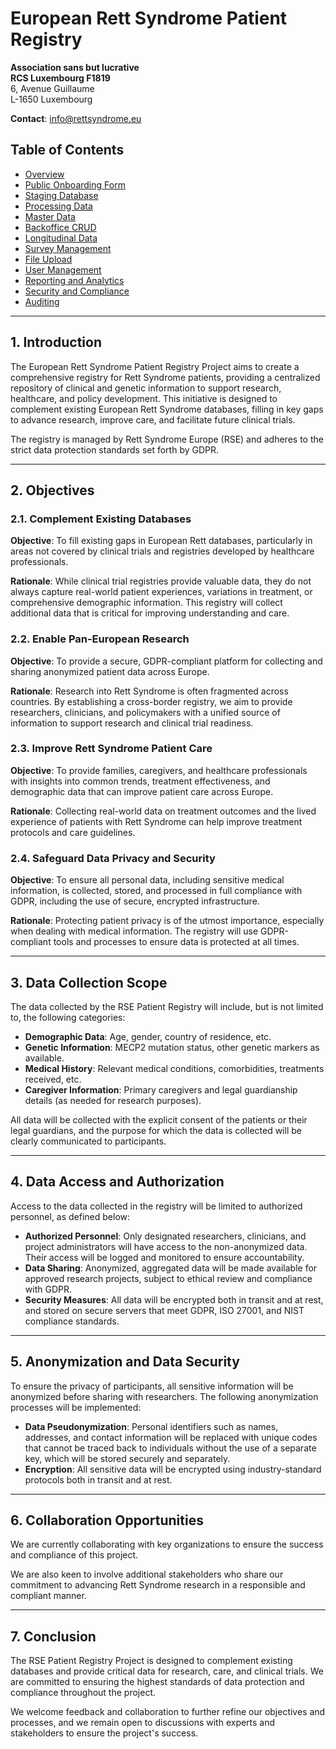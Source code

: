 # European Rett Syndrome Patient Registry

**Association sans but lucrative**  
**RCS Luxembourg F1819**  
6, Avenue Guillaume  
L-1650 Luxembourg  

**Contact**: [info@rettsyndrome.eu](mailto:info@rettsyndrome.eu)

## Table of Contents

- [Overview](./docs/01-Overview.md)
- [Public Onboarding Form](./docs/02-OnboardingForm.md)
- [Staging Database](./docs/03-StagingDatabase.md)
- [Processing Data](./docs/04-ProcessingData.md)
- [Master Data](./docs/05-MasterData.md)
- [Backoffice CRUD](./docs/06-BackofficeCRUD.md)
- [Longitudinal Data](./docs/07-LogitudinalData.md)
- [Survey Management](./docs/08-SurveyManagement.md)
- [File Upload](./docs/09-FileUpload.md)
- [User Management](./docs/10-UserManagement.md)
- [Reporting and Analytics](./docs/11-ReportingAndAnalytics.md)
- [Security and Compliance](./docs/12-SecurityAndCompliance.md)
- [Auditing](./docs/13-Auditing.md)

---

## 1. Introduction

The European Rett Syndrome Patient Registry Project aims to create a comprehensive registry for Rett Syndrome patients, providing a centralized repository of clinical and genetic information to support research, healthcare, and policy development. This initiative is designed to complement existing European Rett Syndrome databases, filling in key gaps to advance research, improve care, and facilitate future clinical trials.

The registry is managed by Rett Syndrome Europe (RSE) and adheres to the strict data protection standards set forth by GDPR.

---

## 2. Objectives

### 2.1. Complement Existing Databases
**Objective**: To fill existing gaps in European Rett databases, particularly in areas not covered by clinical trials and registries developed by healthcare professionals.

**Rationale**: While clinical trial registries provide valuable data, they do not always capture real-world patient experiences, variations in treatment, or comprehensive demographic information. This registry will collect additional data that is critical for improving understanding and care.

### 2.2. Enable Pan-European Research
**Objective**: To provide a secure, GDPR-compliant platform for collecting and sharing anonymized patient data across Europe.

**Rationale**: Research into Rett Syndrome is often fragmented across countries. By establishing a cross-border registry, we aim to provide researchers, clinicians, and policymakers with a unified source of information to support research and clinical trial readiness.

### 2.3. Improve Rett Syndrome Patient Care
**Objective**: To provide families, caregivers, and healthcare professionals with insights into common trends, treatment effectiveness, and demographic data that can improve patient care across Europe.

**Rationale**: Collecting real-world data on treatment outcomes and the lived experience of patients with Rett Syndrome can help improve treatment protocols and care guidelines.

### 2.4. Safeguard Data Privacy and Security
**Objective**: To ensure all personal data, including sensitive medical information, is collected, stored, and processed in full compliance with GDPR, including the use of secure, encrypted infrastructure.

**Rationale**: Protecting patient privacy is of the utmost importance, especially when dealing with medical information. The registry will use GDPR-compliant tools and processes to ensure data is protected at all times.

---

## 3. Data Collection Scope

The data collected by the RSE Patient Registry will include, but is not limited to, the following categories:

- **Demographic Data**: Age, gender, country of residence, etc.
- **Genetic Information**: MECP2 mutation status, other genetic markers as available.
- **Medical History**: Relevant medical conditions, comorbidities, treatments received, etc.
- **Caregiver Information**: Primary caregivers and legal guardianship details (as needed for research purposes).

All data will be collected with the explicit consent of the patients or their legal guardians, and the purpose for which the data is collected will be clearly communicated to participants.

---

## 4. Data Access and Authorization

Access to the data collected in the registry will be limited to authorized personnel, as defined below:

- **Authorized Personnel**: Only designated researchers, clinicians, and project administrators will have access to the non-anonymized data. Their access will be logged and monitored to ensure accountability.
- **Data Sharing**: Anonymized, aggregated data will be made available for approved research projects, subject to ethical review and compliance with GDPR.
- **Security Measures**: All data will be encrypted both in transit and at rest, and stored on secure servers that meet GDPR, ISO 27001, and NIST compliance standards.

---

## 5. Anonymization and Data Security

To ensure the privacy of participants, all sensitive information will be anonymized before sharing with researchers. The following anonymization processes will be implemented:

- **Data Pseudonymization**: Personal identifiers such as names, addresses, and contact information will be replaced with unique codes that cannot be traced back to individuals without the use of a separate key, which will be stored securely and separately.
- **Encryption**: All sensitive data will be encrypted using industry-standard protocols both in transit and at rest.

---

## 6. Collaboration Opportunities

We are currently collaborating with key organizations to ensure the success and compliance of this project.

We are also keen to involve additional stakeholders who share our commitment to advancing Rett Syndrome research in a responsible and compliant manner.

---

## 7. Conclusion

The RSE Patient Registry Project is designed to complement existing databases and provide critical data for research, care, and clinical trials. We are committed to ensuring the highest standards of data protection and compliance throughout the project.

We welcome feedback and collaboration to further refine our objectives and processes, and we remain open to discussions with experts and stakeholders to ensure the project's success.
